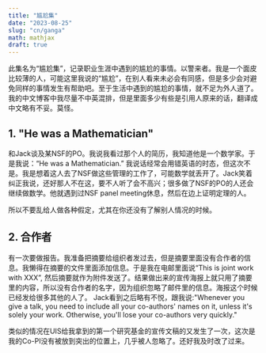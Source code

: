 ```yaml
---
title: "尴尬集"
date: "2023-08-25"
slug: "cn/ganga"
math: mathjax
draft: true
---
```

此集名为“尴尬集”，记录职业生涯中遇到的尴尬的事情。以警来者。我是一个面皮比较薄的人，可能这里我说的“尴尬”，在别人看来未必会有同感，但是多少会对避免同样的事情发生有帮助吧。至于生活中遇到的尴尬的事情，就不足为外人道了。我的中文博客中我尽量不中英混排，但是里面多少有些是引用人原来的话，翻译成中文略有不妥。莫怪。 

## 1. "He was a Mathematician"

和Jack谈及某NSF的PO。我说我看过那个人的简历，我知道他是一个数学家。于是我说：“He was a Mathematician.” 我说话经常会用错英语的时态，但这次不是。我是想着这人去了NSF做这些管理的工作了，可能数学就丢开了。Jack笑着纠正我说，还好那人不在这，要不人听了会不高兴；很多做了NSF的PO的人还会继续做数学。他就遇到过NSF panel meeting休息，然后在边上证明定理的人。

所以不要乱给人做各种假定，尤其在你还没有了解别人情况的时候。

## 2. 合作者

有一次要做报告。我准备把摘要给组织者发过去，但是摘要里面没有合作者的信息。我懒得在摘要的文件里面添加信息。于是我在电邮里面说“This is joint work with XXX”, 然后摘要就作为附件发送了。结果做出来的宣传海报上就只用了摘要里的内容，所以没有合作者的名字，因为组织忽略了邮件里的信息。海报这个时候已经发给很多其他的人了。 Jack看到之后略有不悦，跟我说:"Whenever you give a talk, you need to include all your co-authors' names on it, unless it's solely your work. Otherwise, you'll lose your co-authors very quickly."

类似的情况在UIS给我拿到的第一个研究基金的宣传文稿的又发生了一次，这次是我的Co-PI没有被放到突出的位置上，几乎被人忽略了。还好我及时改了过来。 
